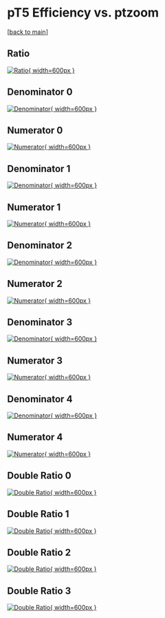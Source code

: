 # pT5 Efficiency vs. ptzoom

[[back to main](./)]



## Ratio

[![Ratio](../mtv/var/pT5_loweta_0_0_eff_ptzoom.png){ width=600px }](../mtv/var/pT5_loweta_0_0_eff_ptzoom.pdf)

## Denominator 0

[![Denominator](../mtv/den/pT5_loweta_0_0_eff_ptzoom_den0.png){ width=600px }](../mtv/den/pT5_loweta_0_0_eff_ptzoom_den0.pdf)

## Numerator 0

[![Numerator](../mtv/num/pT5_loweta_0_0_eff_ptzoom_num0.png){ width=600px }](../mtv/num/pT5_loweta_0_0_eff_ptzoom_num0.pdf)

## Denominator 1

[![Denominator](../mtv/den/pT5_loweta_0_0_eff_ptzoom_den1.png){ width=600px }](../mtv/den/pT5_loweta_0_0_eff_ptzoom_den1.pdf)

## Numerator 1

[![Numerator](../mtv/num/pT5_loweta_0_0_eff_ptzoom_num1.png){ width=600px }](../mtv/num/pT5_loweta_0_0_eff_ptzoom_num1.pdf)

## Denominator 2

[![Denominator](../mtv/den/pT5_loweta_0_0_eff_ptzoom_den2.png){ width=600px }](../mtv/den/pT5_loweta_0_0_eff_ptzoom_den2.pdf)

## Numerator 2

[![Numerator](../mtv/num/pT5_loweta_0_0_eff_ptzoom_num2.png){ width=600px }](../mtv/num/pT5_loweta_0_0_eff_ptzoom_num2.pdf)

## Denominator 3

[![Denominator](../mtv/den/pT5_loweta_0_0_eff_ptzoom_den3.png){ width=600px }](../mtv/den/pT5_loweta_0_0_eff_ptzoom_den3.pdf)

## Numerator 3

[![Numerator](../mtv/num/pT5_loweta_0_0_eff_ptzoom_num3.png){ width=600px }](../mtv/num/pT5_loweta_0_0_eff_ptzoom_num3.pdf)

## Denominator 4

[![Denominator](../mtv/den/pT5_loweta_0_0_eff_ptzoom_den4.png){ width=600px }](../mtv/den/pT5_loweta_0_0_eff_ptzoom_den4.pdf)

## Numerator 4

[![Numerator](../mtv/num/pT5_loweta_0_0_eff_ptzoom_num4.png){ width=600px }](../mtv/num/pT5_loweta_0_0_eff_ptzoom_num4.pdf)

## Double Ratio 0

[![Double Ratio](../mtv/ratio/pT5_loweta_0_0_eff_ptzoom_ratio0.png){ width=600px }](../mtv/ratio/pT5_loweta_0_0_eff_ptzoom_ratio0.pdf)

## Double Ratio 1

[![Double Ratio](../mtv/ratio/pT5_loweta_0_0_eff_ptzoom_ratio1.png){ width=600px }](../mtv/ratio/pT5_loweta_0_0_eff_ptzoom_ratio1.pdf)

## Double Ratio 2

[![Double Ratio](../mtv/ratio/pT5_loweta_0_0_eff_ptzoom_ratio2.png){ width=600px }](../mtv/ratio/pT5_loweta_0_0_eff_ptzoom_ratio2.pdf)

## Double Ratio 3

[![Double Ratio](../mtv/ratio/pT5_loweta_0_0_eff_ptzoom_ratio3.png){ width=600px }](../mtv/ratio/pT5_loweta_0_0_eff_ptzoom_ratio3.pdf)

